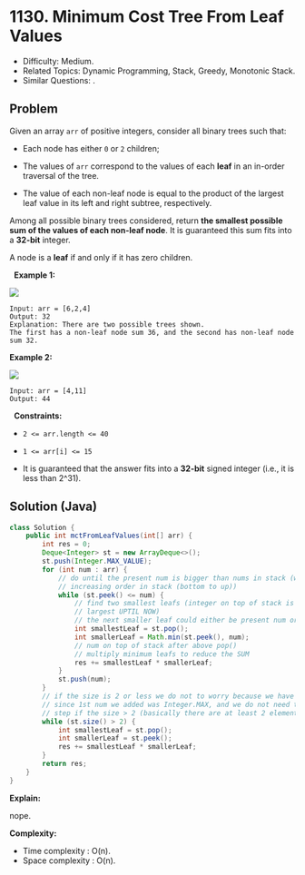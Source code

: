 # 1130. Minimum Cost Tree From Leaf Values

- Difficulty: Medium.
- Related Topics: Dynamic Programming, Stack, Greedy, Monotonic Stack.
- Similar Questions: .

## Problem

Given an array ```arr``` of positive integers, consider all binary trees such that:


	
- Each node has either ```0``` or ```2``` children;
	
- The values of ```arr``` correspond to the values of each **leaf** in an in-order traversal of the tree.
	
- The value of each non-leaf node is equal to the product of the largest leaf value in its left and right subtree, respectively.


Among all possible binary trees considered, return **the smallest possible sum of the values of each non-leaf node**. It is guaranteed this sum fits into a **32-bit** integer.

A node is a **leaf** if and only if it has zero children.

 
**Example 1:**

![](https://assets.leetcode.com/uploads/2021/08/10/tree1.jpg)

```
Input: arr = [6,2,4]
Output: 32
Explanation: There are two possible trees shown.
The first has a non-leaf node sum 36, and the second has non-leaf node sum 32.
```

**Example 2:**

![](https://assets.leetcode.com/uploads/2021/08/10/tree2.jpg)

```
Input: arr = [4,11]
Output: 44
```

 
**Constraints:**


	
- ```2 <= arr.length <= 40```
	
- ```1 <= arr[i] <= 15```
	
- It is guaranteed that the answer fits into a **32-bit** signed integer (i.e., it is less than 2^31).



## Solution (Java)

```java
class Solution {
    public int mctFromLeafValues(int[] arr) {
        int res = 0;
        Deque<Integer> st = new ArrayDeque<>();
        st.push(Integer.MAX_VALUE);
        for (int num : arr) {
            // do until the present num is bigger than nums in stack (we need to maintain the
            // increasing order in stack (bottom to up))
            while (st.peek() <= num) {
                // find two smallest leafs (integer on top of stack is smallest and at bottom is
                // largest UPTIL NOW)
                // the next smaller leaf could either be present num or the
                int smallestLeaf = st.pop();
                int smallerLeaf = Math.min(st.peek(), num);
                // num on top of stack after above pop()
                // multiply minimum leafs to reduce the SUM
                res += smallestLeaf * smallerLeaf;
            }
            st.push(num);
        }
        // if the size is 2 or less we do not to worry because we have already used it in above step
        // since 1st num we added was Integer.MAX, and we do not need to use that, so just do this
        // step if the size > 2 (basically there are at least 2 elements from the array)
        while (st.size() > 2) {
            int smallestLeaf = st.pop();
            int smallerLeaf = st.peek();
            res += smallestLeaf * smallerLeaf;
        }
        return res;
    }
}
```

**Explain:**

nope.

**Complexity:**

* Time complexity : O(n).
* Space complexity : O(n).
